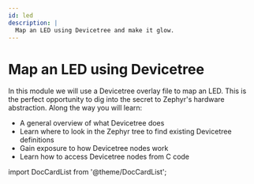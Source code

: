 ```yaml
---
id: led
description: |
  Map an LED using Devicetree and make it glow.
---
```


# Map an LED using Devicetree

In this module we will use a Devicetree overlay file to map an LED. This is the
perfect opportunity to dig into the secret to Zephyr's hardware abstraction.
Along the way you will learn:

* A general overview of what Devicetree does
* Learn where to look in the Zephyr tree to find existing Devicetree definitions
* Gain exposure to how Devicetree nodes work
* Learn how to access Devicetree nodes from C code

import DocCardList from '@theme/DocCardList';

<DocCardList />
